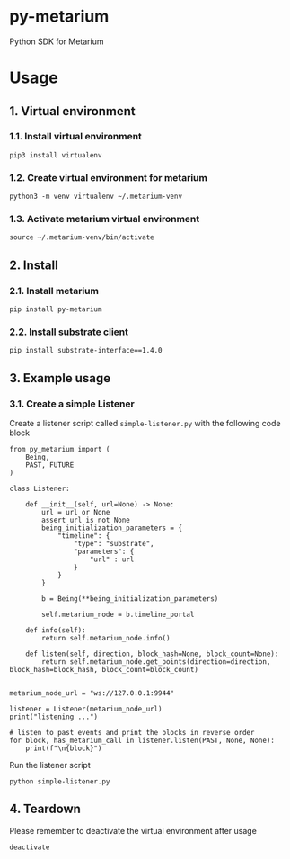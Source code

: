# py-metarium

Python SDK for Metarium

# Usage


## 1. Virtual environment

### 1.1. Install virtual environment

```
pip3 install virtualenv
```

### 1.2. Create virtual environment for metarium

```
python3 -m venv virtualenv ~/.metarium-venv
```

### 1.3. Activate metarium virtual environment

```
source ~/.metarium-venv/bin/activate
```

## 2. Install

### 2.1. Install metarium

```
pip install py-metarium
```

### 2.2. Install substrate client

```
pip install substrate-interface==1.4.0
```

## 3. Example usage

### 3.1. Create a simple Listener
Create a listener script called `simple-listener.py` with the following code block
```
from py_metarium import (
    Being,
    PAST, FUTURE
)

class Listener:

    def __init__(self, url=None) -> None:
        url = url or None
        assert url is not None
        being_initialization_parameters = {
            "timeline": {
                "type": "substrate",
                "parameters": {
                    "url" : url
                }
            }
        }

        b = Being(**being_initialization_parameters)

        self.metarium_node = b.timeline_portal
    
    def info(self):
        return self.metarium_node.info()

    def listen(self, direction, block_hash=None, block_count=None):
        return self.metarium_node.get_points(direction=direction, block_hash=block_hash, block_count=block_count)


metarium_node_url = "ws://127.0.0.1:9944"

listener = Listener(metarium_node_url)
print("listening ...")

# listen to past events and print the blocks in reverse order
for block, has_metarium_call in listener.listen(PAST, None, None):
    print(f"\n{block}")
```
Run the listener script
```
python simple-listener.py
```

## 4. Teardown

Please remember to deactivate the virtual environment after usage

```
deactivate
```